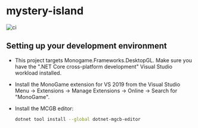 # mystery-island

![ci](https://github.com/GameBased/mystery-island/workflows/ci/badge.svg)


## Setting up your development environment

* This project targets Monogame.Frameworks.DesktopGL. Make sure you have the ".NET Core cross-platform development" Visual Studio workload installed.
* Install the MonoGame extension for VS 2019 from the Visual Studio Menu -> Extensions -> Manage Extensions -> Online -> Search for "MonoGame".
* Install the MCGB editor:

    ```sh
    dotnet tool install --global dotnet-mgcb-editor
    ```

